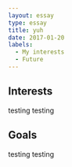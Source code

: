 ```yaml
---
layout: essay
type: essay
title: yuh
date: 2017-01-20
labels:
  - My interests
  - Future
---
```



## Interests
testing testing


## Goals
testing testing

